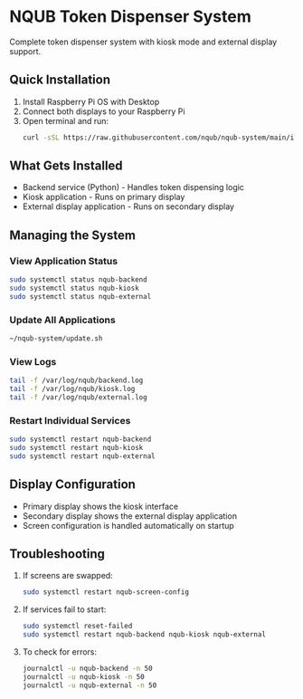 # NQUB Token Dispenser System

Complete token dispenser system with kiosk mode and external display support.

## Quick Installation

1. Install Raspberry Pi OS with Desktop
2. Connect both displays to your Raspberry Pi
3. Open terminal and run:
   ```bash
   curl -sSL https://raw.githubusercontent.com/nqub/nqub-system/main/install.sh | bash
   ```

## What Gets Installed

- Backend service (Python) - Handles token dispensing logic
- Kiosk application - Runs on primary display
- External display application - Runs on secondary display

## Managing the System

### View Application Status
```bash
sudo systemctl status nqub-backend
sudo systemctl status nqub-kiosk
sudo systemctl status nqub-external
```

### Update All Applications
```bash
~/nqub-system/update.sh
```

### View Logs
```bash
tail -f /var/log/nqub/backend.log
tail -f /var/log/nqub/kiosk.log
tail -f /var/log/nqub/external.log
```

### Restart Individual Services
```bash
sudo systemctl restart nqub-backend
sudo systemctl restart nqub-kiosk
sudo systemctl restart nqub-external
```

## Display Configuration

- Primary display shows the kiosk interface
- Secondary display shows the external display application
- Screen configuration is handled automatically on startup

## Troubleshooting

1. If screens are swapped:
   ```bash
   sudo systemctl restart nqub-screen-config
   ```

2. If services fail to start:
   ```bash
   sudo systemctl reset-failed
   sudo systemctl restart nqub-backend nqub-kiosk nqub-external
   ```

3. To check for errors:
   ```bash
   journalctl -u nqub-backend -n 50
   journalctl -u nqub-kiosk -n 50
   journalctl -u nqub-external -n 50
   ```